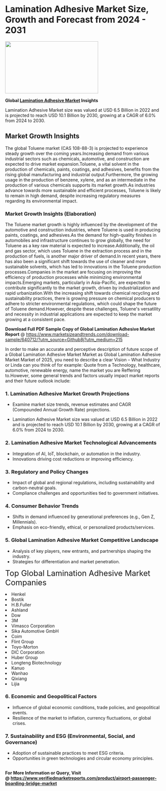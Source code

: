 <H1>Lamination Adhesive Market Size, Growth and Forecast from 2024 - 2031</H1><img class="aligncenter size-medium wp-image-584254" src="https://thirdeyenews.in/wp-content/uploads/2024/09/Global-Market-Research-300x168.jpeg" alt="" width="300" height="168" /><p><strong>Global&nbsp;<a href="https://www.marketsizeandtrends.com/download-sample/640712/?utm_source=Github8j?utm_medium=215">Lamination Adhesive Market</a> Insights</strong></p><p>Lamination Adhesive Market size was valued at USD 6.5 Billion in 2022 and is projected to reach USD 10.1 Billion by 2030, growing at a CAGR of 6.0% from 2024 to 2030.</p><p><h2>Market Growth Insights</h2> The global Toluene market (CAS 108-88-3) is projected to experience steady growth over the coming years.Increasing demand from various industrial sectors such as chemicals, automotive, and construction are expected to drive market expansion.Toluene, a vital solvent in the production of chemicals, paints, coatings, and adhesives, benefits from the rising global manufacturing and industrial output.Furthermore, the growing usage in the production of benzene, xylene, and as an intermediate in the production of various chemicals supports its market growth.As industries advance towards more sustainable and efficient processes, Toluene is likely to remain in high demand, despite increasing regulatory measures regarding its environmental impact. <h3>Market Growth Insights (Elaboration)</h3> The Toluene market growth is highly influenced by the development of the automotive and construction industries, where Toluene is used in producing paints, coatings, and adhesives.As the demand for high-quality finishes in automobiles and infrastructure continues to grow globally, the need for Toluene as a key raw material is expected to increase.Additionally, the oil and gas sector, which uses Toluene in the extraction process and in the production of fuels, is another major driver of demand.In recent years, there has also been a significant shift towards the use of cleaner and more sustainable solvents, which has led to innovations in the Toluene production processes.Companies in the market are focusing on improving the efficiency of production processes while minimizing environmental impacts.Emerging markets, particularly in Asia-Pacific, are expected to contribute significantly to the market growth, driven by industrialization and rapid urbanization.With the increasing shift towards chemical recycling and sustainability practices, there is growing pressure on chemical producers to adhere to stricter environmental regulations, which could shape the future of Toluene demand.However, despite these challenges, Toluene's versatility and necessity in industrial applications are expected to keep the market growing at a consistent pace.</p><p><span class=""><strong>Download Full PDF Sample Copy of Global Lamination Adhesive Market Report</strong> @ <a href="https://www.marketsizeandtrends.com/download-sample/640712/?utm_source=Github8j?utm_medium=215" target="_blank">https://www.marketsizeandtrends.com/download-sample/640712/?utm_source=Github8j?utm_medium=215</a></span></p><p>In order to make an accurate and perceptive description of future scope of a Global&nbsp;Lamination Adhesive Market Market as Global&nbsp;Lamination Adhesive Market Market of 2025, you need to describe a clear Vision &ndash; What Industry or Linda can you think of for example: Quote from a Technology, healthcare, automotive, renewable energy, name the market you are Reffering to.However, some general trends and factors usually impact market reports and their future outlook include:</p><h3>1.&nbsp;<strong>Lamination Adhesive Market Growth Projections</strong></h3><ul><li>Examine market size trends, revenue estimates and CAGR (Compounded Annual Growth Rate) projections.</li><li><p>Lamination Adhesive Market size was valued at USD 6.5 Billion in 2022 and is projected to reach USD 10.1 Billion by 2030, growing at a CAGR of 6.0% from 2024 to 2030.</p></li></ul><h3>2.&nbsp;<strong>Lamination Adhesive Market Technological Advancements</strong></h3><ul><li>Integration of AI, IoT, blockchain, or automation in the industry.</li><li>Innovations driving cost reductions or improving efficiency.</li></ul><h3>3.&nbsp;<strong>Regulatory and Policy Changes</strong></h3><ul><li>Impact of global and regional regulations, including sustainability and carbon-neutral goals.</li><li>Compliance challenges and opportunities tied to government initiatives.</li></ul><h3>4.&nbsp;<strong>Consumer Behavior Trends</strong></h3><ul><li>Shifts in demand influenced by generational preferences (e.g., Gen Z, Millennials).</li><li>Emphasis on eco-friendly, ethical, or personalized products/services.</li></ul><h3>5.&nbsp;<strong>Global Lamination Adhesive Market Competitive Landscape</strong></h3><ul><li>Analysis of key players, new entrants, and partnerships shaping the industry.</li><li>Strategies for differentiation and market penetration.</li></ul><p data-pm-slice="1 1 []"><span style="color: inherit; font-family: inherit; font-size: 25px;">Top Global Lamination Adhesive Market Companies</span></p><div class="" data-test-id=""><p><li>Henkel</li><li> Bostik</li><li> H.B.Fuller</li><li> Ashland</li><li> Dow</li><li> 3M</li><li> Vimasco Corporation</li><li> Sika Automotive GmbH</li><li> Coim</li><li> Flint Group</li><li> Toyo-Morton</li><li> DIC Corporation</li><li> Huber Group</li><li> Longteng Biotechnology</li><li> Kanuo</li><li> Wanhao</li><li> Qixiang</li><li> Lijia</li></p></div><h3>6.&nbsp;<strong>Economic and Geopolitical Factors</strong></h3><ul><li>Influence of global economic conditions, trade policies, and geopolitical events.</li><li>Resilience of the market to inflation, currency fluctuations, or global crises.</li></ul><h3>7.&nbsp;<strong>Sustainability and ESG (Environmental, Social, and Governance)</strong></h3><ul><li>Adoption of sustainable practices to meet ESG criteria.</li><li>Opportunities in green technologies and circular economy principles.</li></ul><h2><strong style="font-size: 14px;">For More Information or Query, Visit @&nbsp;</strong><a style="background-color: #ffffff; font-size: 14px;" href="https://www.marketsizeandtrends.com/report/lamination-adhesive-market/" target="_blank">https://www.verifiedmarketreports.com/product/airport-passenger-boarding-bridge-market</a></h2>
